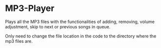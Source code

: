 # MP3-Player

Plays all the MP3 files with the functionalities of adding, removing, volume adjustment, skip to next or previous songs in queue.

Only need to change the file location in the code to the directory where the mp3 files are.
